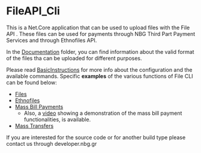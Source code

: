 # FileAPI_Cli
This is a Net.Core application that can be used to upload files with the File API .
These files can be used for payments through NBG Third Part Payment Services and through Ethnofiles API.

In the [Documentation](https://github.com/myNBGcode/FileAPI_Cli_V4/tree/master/Documentation) folder, you can find information about the valid format of the files tha can be uploaded for different purposes.

Please read [BasicInstructions](https://github.com/myNBGcode/FileAPI_Cli_v4/blob/master/BasicInstructions.txt) for more info about the configuration and the available commands.
Specific **examples** of the various functions of File CLI can be found below:
* [Files](https://github.com/myNBGcode/FileAPI_Cli_V4/blob/8b9198d2d78ec9d13fa7c3634a6ada78a2f151e9/BasicInstructions.txt#L424)
* [Ethnofiles](https://github.com/myNBGcode/FileAPI_Cli_V4/blob/8b9198d2d78ec9d13fa7c3634a6ada78a2f151e9/BasicInstructions.txt#L440)
* [Mass Bill Payments](https://github.com/myNBGcode/FileAPI_Cli_V4/blob/8b9198d2d78ec9d13fa7c3634a6ada78a2f151e9/BasicInstructions.txt#L475)
  * Also, a [video](https://www.youtube.com/watch?v=hgpzXijXmXo) showing a demonstration of the mass bill payment functionalities, is available.
* [Mass Transfers](https://github.com/myNBGcode/FileAPI_Cli_V4/blob/8b9198d2d78ec9d13fa7c3634a6ada78a2f151e9/BasicInstructions.txt#L498)

If you are interested for the source code or for another build type please contact us through developer.nbg.gr
